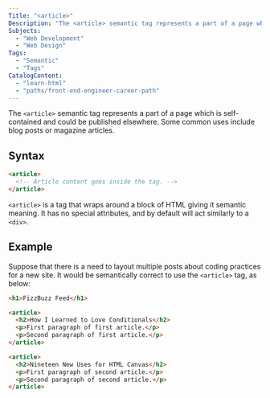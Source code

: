 ```yaml
---
Title: "<article>"
Description: "The <article> semantic tag represents a part of a page which is self-contained and could be published elsewhere. Some common uses include blog posts or magazine articles."
Subjects:
  - "Web Development"
  - "Web Design"
Tags:
  - "Semantic"
  - "Tags"
CatalogContent:
  - "learn-html"
  - "paths/front-end-engineer-career-path"
---
```


 

The `<article>` semantic tag represents a part of a page which is self-contained and could be published elsewhere. Some common uses include blog posts or magazine articles.

## Syntax

```html
<article>
  <!-- Article content goes inside the tag. -->
</article>
``` 

`<article>` is a tag that wraps around a block of HTML giving it semantic meaning. It has no special attributes, and by default will act similarly to a `<div>`.

## Example

Suppose that there is a need to layout multiple posts about coding practices for a new site. It would be semantically correct to use the `<article>` tag, as below: 

```html
<h1>FizzBuzz Feed</h1>

<article>
  <h2>How I Learned to Love Conditionals</h2>
  <p>First paragraph of first article.</p>
  <p>Second paragraph of first article.</p>
</article>

<article>
  <h2>Nineteen New Uses for HTML Canvas</h2>
  <p>First paragraph of second article.</p>
  <p>Second paragraph of second article.</p>
</article>
```
